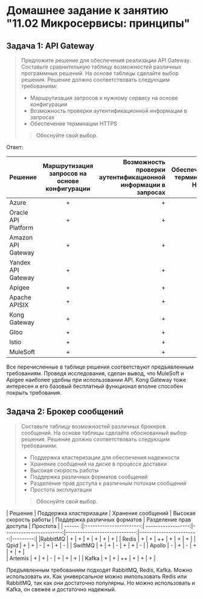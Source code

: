 # Домашнее задание к занятию "11.02 Микросервисы: принципы"
## Задача 1: API Gateway

> Предложите решение для обеспечения реализации API Gateway. Составьте сравнительную таблицу возможностей различных программных решений. На основе таблицы сделайте выбор решения.
Решение должно соответствовать следующим требованиям:
>* Маршрутизация запросов к нужному сервису на основе конфигурации
>* Возможность проверки аутентификационной информации в запросах
>* Обеспечение терминации HTTPS
>>Обоснуйте свой выбор. 

Ответ: 

| Решение      | Маршрутизация запросов на основе конфигурации|Возможность проверки аутентификационной информации в запросах|Обеспечение терминации HTTPS|
| ------------------ |:--------------------------------------:| -----------------------------------------------------------:| --------------------------:|
| Azure              | +                                      | +                                                           | +                          |
| Oracle API Platform| +                                      | +                                                           | +                          |
| Amazon API Gateway | +                                      | +                                                           | +                          |
| Yandex API Gateway | +                                      | +                                                           | +                          |
| Apigee             | +                                      | +                                                           | +                          |
| Apache APISIX      | +                                      | +                                                           | +                          |
| Kong Gateway       | +                                      | +                                                           | +                          |
| Gloo               | +                                      | +                                                           | +                          |
| Istio              | +                                      | +                                                           | +                          |
| MuleSoft           | +                                      | +                                                           | +                          |

Все перечисленные в таблице решения соответствуют предъявленным требованиям. Проведя исследования, сделан вывод, что MuleSoft и Apigee наиболее удобны при использовании АPI.
Kong Gateway тоже интересен и его базовый бесплатный функционал вполне способен покрыть требования.

## Задача 2: Брокер сообщений
> Составьте таблицу возможностей различных брокеров сообщений. На основе таблицы сделайте обоснованный выбор решения.
Решение должно соответствовать следующим требованиям:
>* Поддержка кластеризации для обеспечения надежности
>* Хранение сообщений на диске в процессе доставки
>* Высокая скорость работы
>* Поддержка различных форматов сообщений
>* Разделение прав доступа к различным потокам сообщений
>* Проcтота эксплуатации
>>Обоснуйте свой выбор.

| Решение | Поддержка кластеризации | Хранение сообщений | Высокая скорость работы | Поддержка различных форматов | Разделение прав доступа | Проcтота |
| ------ :|:-----------------------:| ------------------:|------------------------:|-----------------------------:|------------------------:|---------:|
|RabbitMQ | +                       |  +                 |  +                      |  +                           | +                       | +        |
| Redis   | +                       |  +                 |  ++                     |  +                           | +                       | +        |
| Qpid    | +                       |  +                 |  -                      |  +                           | +                       | -        |
| SwiftMQ | +                       |  +                 |  -                      |  +                           | +                       | -        |
| Apollo  | -                       |  +                 |  -                      |  +                           | +                       | +        |                                   
| Artemis | +                       |  +                 |  -                      |  +                           | +                       | +        |
| Kafka   | +                       |  +                 |  ++                     |  +                           | +                       | +        |

Предъявленным требованиям подходят RabbitMQ, Redis, Kafka. Можно использовать их. Как универсальное можно импользовать Redis или RabbitMQ, так как они достаточно популярны.
Но можно использовать и Kafka, он свежее и достаточно надежный.
